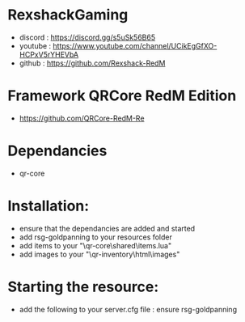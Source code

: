 # RexshackGaming
- discord : https://discord.gg/s5uSk56B65
- youtube : https://www.youtube.com/channel/UCikEgGfXO-HCPxV5rYHEVbA
- github : https://github.com/Rexshack-RedM

# Framework QRCore RedM Edition
- https://github.com/QRCore-RedM-Re

# Dependancies
- qr-core

# Installation:
- ensure that the dependancies are added and started
- add rsg-goldpanning to your resources folder
- add items to your "\qr-core\shared\items.lua"
- add images to your "\qr-inventory\html\images"

# Starting the resource:
- add the following to your server.cfg file : ensure rsg-goldpanning
